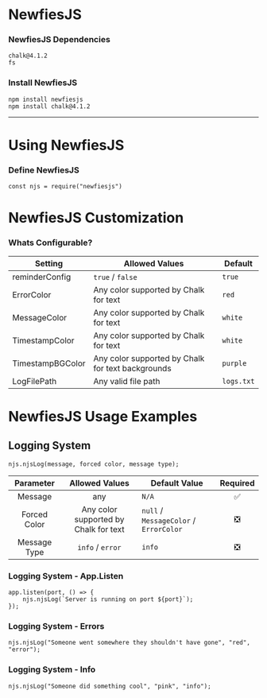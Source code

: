 # NewfiesJS

### NewfiesJS Dependencies
	 
	chalk@4.1.2
	fs

### Install NewfiesJS

    npm install newfiesjs
	npm install chalk@4.1.2

<hr>

# Using NewfiesJS

### Define NewfiesJS
	
	const njs = require("newfiesjs")

# NewfiesJS Customization

### Whats Configurable?

| Setting         | Allowed Values                                   | Default      |
|-----------------|--------------------------------------------------|--------------|
| reminderConfig  | `true` / `false`                                 | `true`       |
| ErrorColor      | Any color supported by Chalk for text            | `red`        |
| MessageColor    | Any color supported by Chalk for text            | `white`      |
| TimestampColor  | Any color supported by Chalk for text            | `white`      |
| TimestampBGColor| Any color supported by Chalk for text backgrounds| `purple`     |
| LogFilePath     | Any valid file path                              | `logs.txt`   |

# NewfiesJS Usage Examples

## Logging System

	njs.njsLog(message, forced color, message type);

|   Parameter  |             Allowed Values            | Default Value                                 | Required |
|:------------:|:-------------------------------------:|-----------------------------------------------|:--------:|
|    Message   |                  any                  | ``N/A``                                       |     ✅    |
| Forced Color | Any color supported by Chalk for text | ``null`` / ``MessageColor`` / ``ErrorColor``  |     ❎    |
| Message Type | ``info`` / ``error``                  | ``info``                                      |     ❎    |


### Logging System - App.Listen

	app.listen(port, () => {
    	njs.njsLog(`Server is running on port ${port}`);
	});

### Logging System - Errors

	njs.njsLog("Someone went somewhere they shouldn't have gone", "red", "error");

### Logging System - Info

	njs.njsLog("Someone did something cool", "pink", "info");